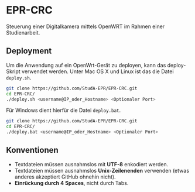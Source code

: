 EPR-CRC
=======

Steuerung einer Digitalkamera mittels OpenWRT im Rahmen einer Studienarbeit.

## Deployment

Um die Anwendung auf ein OpenWrt-Gerät zu deployen, kann das deploy-Skript verwendet werden. Unter Mac OS X und Linux ist das die Datei `deploy.sh`.

```bash
git clone https://github.com/StudA-EPR/EPR-CRC.git
cd EPR-CRC/
./deploy.sh <username@IP_oder_Hostname> <Optionaler Port>
```

Für Windows dient hierfür die Datei `deploy.bat`.

```bash
git clone https://github.com/StudA-EPR/EPR-CRC.git
cd EPR-CRC/
./deploy.bat <username@IP_oder_Hostname> <Optionaler Port>
```

## Konventionen

* Textdateien müssen ausnahmslos mit __UTF-8__ enkodiert werden.
* Textdateien müssen ausnahmslos __Unix-Zeilenenden__ verwenden (etwas anderes akzeptiert GitHub ohnehin nicht).
* __Einrückung durch 4 Spaces__, nicht durch Tabs.

